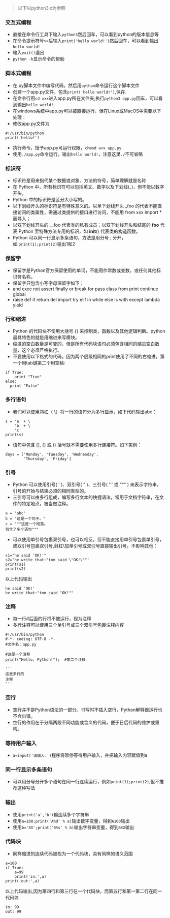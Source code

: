 >以下以python3.x为参照



### 交互式编程
* 直接在命令行工具下输入`python3`然后回车，可以看到python的版本信息等
* 在命令提示符号`>>`后输入`print('hello world!')`然后回车，可以看到输出`hello world!`
* 输入`exit()`退出
* `python -h`显示命令的帮助

### 脚本式编程
* 在.py脚本文件中编写代码，然后用`python`命令运行这个脚本文件
* 创建一个app.py文件，包含`print('hello world!')`,保存.
* 在命令行用`cd xxx`进入app.py所在文件夹,执行`python3 app.py`回车，可以看到输出`hello world!`
* 在windows系统中app.py可以被直接运行，但在Linux或MacOS中需要以下处理：
* 修改app.py文件为

```
#!/usr/bin/python
print('hello!')
```
* 执行命令，授予app.py可运行权限，`chmod a+x app.py`
* 使用`./app.py`命令运行，输出`hello world!`，注意这里`./`不可省略

### 标识符
* 标识符是用来指代某个数据或对象、方法的符号，简单理解就是名称
* 在 Python 中，所有标识符可以包括英文、数字以及下划线(_)，但不能以数字开头。
* Python 中的标识符是区分大小写的。
* 以下划线开头的标识符是有特殊意义的。以单下划线开头 _foo 的代表不能直接访问的类属性，需通过类提供的接口进行访问，不能用 from xxx import * 而导入；
* 以双下划线开头的 __foo 代表类的私有成员；以双下划线开头和结尾的 __foo__ 代表 Python 里特殊方法专用的标识，如 __init__() 代表类的构造函数。
* Python 可以同一行显示多条语句，方法是用分号 ; 分开，如:`print(1);print(2)`输出1和2

### 保留字
* 保留字是Python官方保留使用的单词，不能用作常数或变数，或任何其他标识符名称。
* 保留字只包含小写字母保留字如下：
* and exec not assert finally or break for pass class from print continue global 
* raise def if return del import try elif in while else is with except lambda yield

### 行和缩进
* Python 的代码块不使用大括号 {} 来控制类，函数以及其他逻辑判断。python 最具特色的就是用缩进来写模块。
* 缩进的空白数量是可变的，但是所有代码块语句必须包含相同的缩进空白数量，这个必须严格执行。
* 不要使用以下格式的代码，因为两个层级相同的print使用了不同的右缩进，第一个用tab键第二个用空格:

```
if True:
    print "True"
else:
  print "False"
```

### 多行语句
* 我们可以使用斜杠（ \）将一行的语句分为多行显示，如下代码输出abc：

```
s = 'a' + \
    'b' + \
    'c'
print(s)
```
* 语句中包含 [], {} 或 () 括号就不需要使用多行连接符。如下实例：

```
days = ['Monday', 'Tuesday', 'Wednesday',
        'Thursday', 'Friday']
```

### 引号
* Python 可以使用引号( ' )、双引号( " )、三引号( ''' 或 """ ) 来表示字符串，引号的开始与结束必须的相同类型的。
* 三引号可以由多行组成，编写多行文本的快捷语法，常用于文档字符串，在文件的特定地点，被当做注释。

```
a = 'abc'
b = "这是一个句子。"
c = """这是一个段落。
包含了多个语句"""
```
* 可以使用单引号包裹双引号，也可以相反，但不能直接用单引号包裹单引号，或双引号包裹双引号,斜杠\加单引号或双引号直接输出引号，不影响其他：

```
s1="he said 'OK!'"
s2='he write that:"tom said \"OK!\""'
print(s1)
print(s2)
```
以上代码输出
```
he said 'OK!'
he write that:"tom said "OK!""
```

### 注释
* 每一行#后面的行将不被运行，视为注释
* 多行注释可以使用三个单引号或三个双引号包裹注释内容

```
#!/usr/bin/python
#-*- coding: UTF-8 -*-
#文件名：app.py

#这是一个注释
print("Hello, Python!");  #第二个注释

'''
这是多行的
注释
'''
```

### 空行
* 空行并不是Python语法的一部分。书写时不插入空行，Python解释器运行也不会出错。
* 空行的作用在于分隔两段不同功能或含义的代码，便于日后代码的维护或重构。

### 等待用户输入
* `a=input('请输入:')`程序将暂停等待用户输入，并把输入内容赋值到a

### 同一行显示多条语句
* 可以用分号分开多个语句在同一行连续运行，例如`print(1);print(2)`,但不推荐这种写法

### 输出
* 使用`print('a','b')`输连续多个字符串
* 使用`a=100;print('A%d' % a)`输出数字变量，得到`A100`输出
* 使用`b='XX';print('B%s' % b)`输出字符串变量，得到`BXX`输出

### 代码块
* 同样缩进的连续代码被视为一个代码块，具有同样的语义范围

```
a=100
if True:
    a=99
    print('in:',a)
print('out:',a)
```
以上代码输出,因为第四行和第三行在一个代码块，而第五行和第一第二行在同一代码块
```
in: 99
out: 99
```

